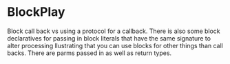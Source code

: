 # BlockPlay
Block call back vs using a protocol for a callback.
There is also some block declaratives for passing in block literals that have the same signature to alter processing 
llustrating that you can use blocks for other things than call backs.
There are parms passed in as well as return types.

